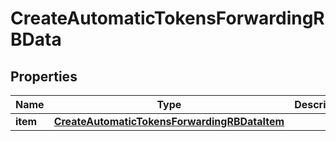 

# CreateAutomaticTokensForwardingRBData


## Properties

| Name | Type | Description | Notes |
|------------ | ------------- | ------------- | -------------|
|**item** | [**CreateAutomaticTokensForwardingRBDataItem**](CreateAutomaticTokensForwardingRBDataItem.md) |  |  |



